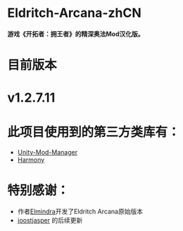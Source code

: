 # Eldritch-Arcana-zhCN
#### 游戏《开拓者：拥王者》的精深奥法Mod汉化版。

#
# 目前版本
# v1.2.7.11

#
# 此项目使用到的第三方类库有：
- [Unity-Mod-Manager](https://github.com/newman55/unity-mod-manager)
- [Harmony](https://github.com/pardeike/Harmony)

#
# 特别感谢：
- 作者[Elmindra](https://github.com/jennyem/pathfinder-mods)开发了Eldritch Arcana原始版本
- [joostjasper](https://www.nexusmods.com/pathfinderkingmaker/mods/129) 的后续更新
